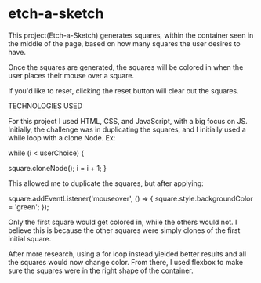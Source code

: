 # etch-a-sketch

This project(Etch-a-Sketch) generates squares, within the container seen in the middle of the page, based on how many squares the user desires to have.

Once the squares are generated, the squares will be colored in when the user places their mouse over a square. 

If you'd like to reset, clicking the reset button will clear out the squares.

TECHNOLOGIES USED

For this project I used HTML, CSS, and JavaScript, with a big focus on JS. Initially, the challenge was in duplicating the squares, and I initially used a while loop with a clone Node. Ex:

while (i < userChoice) {
  <!-- more code -->
  square.cloneNode();
  i = i + 1;
}

This allowed me to duplicate the squares, but after applying:

square.addEventListener('mouseover', () => {
  square.style.backgroundColor = 'green';
});

Only the first square would get colored in, while the others would not. I believe this is because the other squares were simply clones of the first initial square. 

After more research, using a for loop instead yielded better results and all the squares would now change color. From there, I used flexbox to make sure the squares were in the right shape of the container.